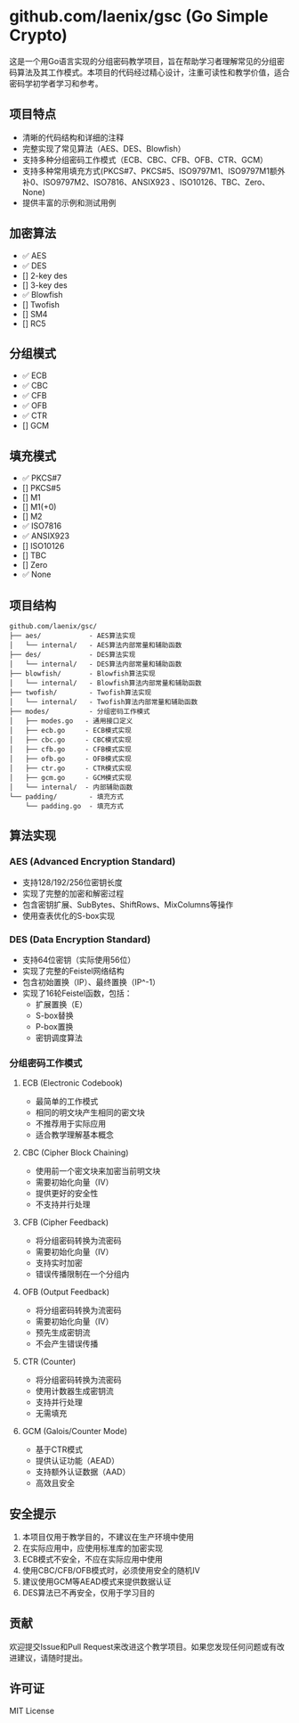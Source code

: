# github.com/laenix/gsc (Go Simple Crypto)

这是一个用Go语言实现的分组密码教学项目，旨在帮助学习者理解常见的分组密码算法及其工作模式。本项目的代码经过精心设计，注重可读性和教学价值，适合密码学初学者学习和参考。

## 项目特点

- 清晰的代码结构和详细的注释
- 完整实现了常见算法（AES、DES、Blowfish）
- 支持多种分组密码工作模式（ECB、CBC、CFB、OFB、CTR、GCM）
- 支持多种常用填充方式(PKCS#7、PKCS#5、ISO9797M1、ISO9797M1额外补0、ISO9797M2、ISO7816、ANSIX923 、ISO10126、TBC、Zero、None)
- 提供丰富的示例和测试用例

## 加密算法

- ✅ AES
- ✅ DES
- [] 2-key des
- [] 3-key des
- ✅ Blowfish
- [] Twofish
- [] SM4
- [] RC5

## 分组模式

- ✅ ECB
- ✅ CBC
- ✅ CFB
- ✅ OFB
- ✅ CTR
- [] GCM

## 填充模式

- ✅ PKCS#7
- [] PKCS#5
- [] M1
- [] M1(+0)
- [] M2
- ✅ ISO7816
- ✅ ANSIX923
- [] ISO10126
- [] TBC
- [] Zero
- ✅ None

## 项目结构

```
github.com/laenix/gsc/
├── aes/            - AES算法实现
│   └── internal/   - AES算法内部常量和辅助函数
├── des/            - DES算法实现
│   └── internal/   - DES算法内部常量和辅助函数
├── blowfish/       - Blowfish算法实现
│   └── internal/   - Blowfish算法内部常量和辅助函数
├── twofish/        - Twofish算法实现
│   └── internal/   - Twofish算法内部常量和辅助函数
├── modes/          - 分组密码工作模式
│   ├── modes.go   - 通用接口定义
│   ├── ecb.go     - ECB模式实现
│   ├── cbc.go     - CBC模式实现
│   ├── cfb.go     - CFB模式实现
│   ├── ofb.go     - OFB模式实现
│   ├── ctr.go     - CTR模式实现
│   ├── gcm.go     - GCM模式实现
│   └── internal/  - 内部辅助函数
└── padding/        - 填充方式
    └── padding.go  - 填充方式
```

## 算法实现

### AES (Advanced Encryption Standard)

- 支持128/192/256位密钥长度
- 实现了完整的加密和解密过程
- 包含密钥扩展、SubBytes、ShiftRows、MixColumns等操作
- 使用查表优化的S-box实现

### DES (Data Encryption Standard)

- 支持64位密钥（实际使用56位）
- 实现了完整的Feistel网络结构
- 包含初始置换（IP）、最终置换（IP^-1）
- 实现了16轮Feistel函数，包括：
  - 扩展置换（E）
  - S-box替换
  - P-box置换
  - 密钥调度算法

### 分组密码工作模式

1. ECB (Electronic Codebook)
   - 最简单的工作模式
   - 相同的明文块产生相同的密文块
   - 不推荐用于实际应用
   - 适合教学理解基本概念

2. CBC (Cipher Block Chaining)
   - 使用前一个密文块来加密当前明文块
   - 需要初始化向量（IV）
   - 提供更好的安全性
   - 不支持并行处理

3. CFB (Cipher Feedback)
   - 将分组密码转换为流密码
   - 需要初始化向量（IV）
   - 支持实时加密
   - 错误传播限制在一个分组内

4. OFB (Output Feedback)
   - 将分组密码转换为流密码
   - 需要初始化向量（IV）
   - 预先生成密钥流
   - 不会产生错误传播

5. CTR (Counter)
   - 将分组密码转换为流密码
   - 使用计数器生成密钥流
   - 支持并行处理
   - 无需填充

6. GCM (Galois/Counter Mode)
   - 基于CTR模式
   - 提供认证功能（AEAD）
   - 支持额外认证数据（AAD）
   - 高效且安全

## 安全提示

1. 本项目仅用于教学目的，不建议在生产环境中使用
2. 在实际应用中，应使用标准库的加密实现
3. ECB模式不安全，不应在实际应用中使用
4. 使用CBC/CFB/OFB模式时，必须使用安全的随机IV
5. 建议使用GCM等AEAD模式来提供数据认证
6. DES算法已不再安全，仅用于学习目的

## 贡献

欢迎提交Issue和Pull Request来改进这个教学项目。如果您发现任何问题或有改进建议，请随时提出。

## 许可证

MIT License 